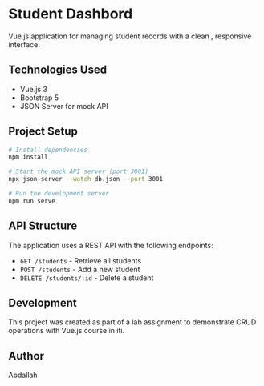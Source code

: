 # Student Dashbord

Vue.js application for managing student records with a clean  , responsive interface.


## Technologies Used

- Vue.js 3
- Bootstrap 5
- JSON Server for mock API

## Project Setup

```bash
# Install dependencies
npm install

# Start the mock API server (port 3001)
npx json-server --watch db.json --port 3001

# Run the development server
npm run serve
```

## API Structure

The application uses a REST API with the following endpoints:

- `GET /students` - Retrieve all students
- `POST /students` - Add a new student
- `DELETE /students/:id` - Delete a student

## Development

This project was created as part of a lab assignment to demonstrate CRUD operations with Vue.js course in iti.

## Author

Abdallah
